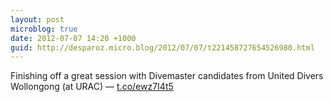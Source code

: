```yaml
---
layout: post
microblog: true
date: 2012-07-07 14:20 +1000
guid: http://desparoz.micro.blog/2012/07/07/t221458727654526980.html
---
```

Finishing off a great session with Divemaster candidates from United Divers Wollongong (at URAC) — [t.co/ewz7I4t5](http://t.co/ewz7I4t5)
